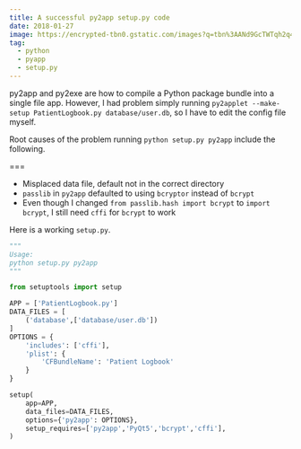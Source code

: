 ```yaml
---
title: A successful py2app setup.py code
date: 2018-01-27
image: https://encrypted-tbn0.gstatic.com/images?q=tbn%3AANd9GcTWTqh2q4wZ4ZT52Vfr_yoed2HUhOdAUOq3CANT8UBkNGiu_L_E
tag:
  - python
  - pyapp
  - setup.py
---
```


py2app and py2exe are how to compile a Python package bundle into a single file app. However, I had problem simply running `py2applet --make-setup PatientLogbook.py database/user.db`, so I have to edit the config file myself.

Root causes of the problem running `python setup.py py2app` include the following.

===

- Misplaced data file, default not in the correct directory
- `passlib` in `py2app` defaulted to using `bcryptor` instead of `bcrypt`
- Even though I changed `from passlib.hash import bcrypt` to `import bcrypt`, I still need `cffi` for `bcrypt` to work

Here is a working `setup.py`.

```python
"""
Usage:
python setup.py py2app
"""

from setuptools import setup

APP = ['PatientLogbook.py']
DATA_FILES = [
    ('database',['database/user.db'])
]
OPTIONS = {
    'includes': ['cffi'],
    'plist': {
        'CFBundleName': 'Patient Logbook'
    }
}

setup(
    app=APP,
    data_files=DATA_FILES,
    options={'py2app': OPTIONS},
    setup_requires=['py2app','PyQt5','bcrypt','cffi'],
)
```

